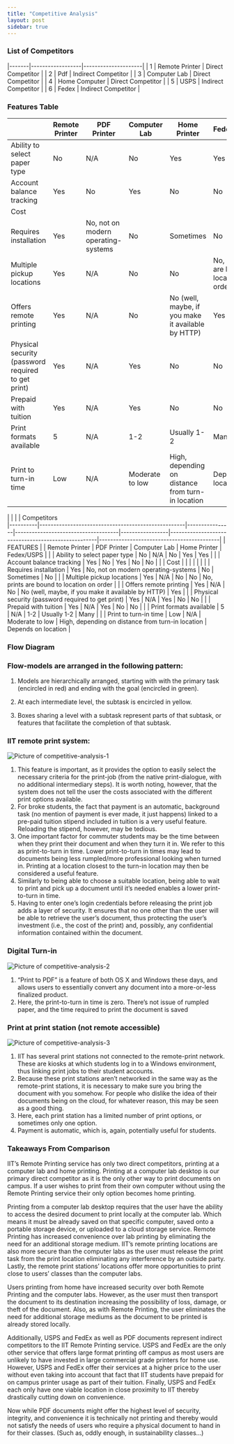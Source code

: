 ```yaml
---
title: "Competitive Analysis"
layout: post
sidebar: true
---
```


### List of Competitors


|-------|------------------|---------------------|
|   1   | Remote Printer   | Direct Competitor   |
|   2   | Pdf              | Indirect Competitor |
|   3   | Computer Lab     | Direct Competitor   |
|   4   | Home Computer    | Direct Competitor   |
|   5   | USPS             | Indirect Competitor |
|   6   | Fedex            | Indirect Competitor |


### Features Table

|                                                    | Remote Printer | PDF Printer                         | Computer Lab    | Home Printer                                       | Fedex/USPS                                |
|----------------------------------------------------|----------------|-------------------------------------|-----------------|----------------------------------------------------|-------------------------------------------|
| Ability to select paper type                       | No             | N/A                                 | No              | Yes                                                | Yes                                       |
| Account balance tracking                           | Yes            | No                                  | Yes             | No                                                 | No                                        |
| Cost                                               |                |                                     |                 |                                                    |                                           |
| Requires installation                              | Yes            | No, not on modern operating-systems | No              | Sometimes                                          | No                                        |
| Multiple pickup locations                          | Yes            | N/A                                 | No              | No                                                 | No, prints are bound to location on order |
| Offers remote printing                             | Yes            | N/A                                 | No              | No (well, maybe, if you make it available by HTTP) | Yes                                       |
| Physical security (password required to get print) | Yes            | N/A                                 | Yes             | No                                                 | No                                        |
| Prepaid with tuition                               | Yes            | N/A                                 | Yes             | No                                                 | No                                        |
| Print formats available                            | 5              | N/A                                 | 1-2             | Usually 1-2                                        | Many                                      |
| Print to turn-in time                              | Low            | N/A                                 | Moderate to low | High, depending on distance from turn-in location  | Depends on location                       |



|          |                                                    |    | Competitors                       
|----------|----------------------------------------------------|----------------|-------------------------------------|-----------------|----------------------------------------------------|-------------------------------------------|
| FEATURES |                                                    | Remote Printer | PDF Printer                         | Computer Lab    | Home Printer                                       | Fedex/USPS                                |
|          | Ability to select paper type                       | No             | N/A                                 | No              | Yes                                                | Yes                                       |
|          | Account balance tracking                           | Yes            | No                                  | Yes             | No                                                 | No                                        |
|          | Cost                                               |                |                                     |                 |                                                    |                                           |
|          | Requires installation                              | Yes            | No, not on modern operating-systems | No              | Sometimes                                          | No                                        |
|          | Multiple pickup locations                          | Yes            | N/A                                 | No              | No                                                 | No, prints are bound to location on order |
|          | Offers remote printing                             | Yes            | N/A                                 | No              | No (well, maybe, if you make it available by HTTP) | Yes                                       |
|          | Physical security (password required to get print) | Yes            | N/A                                 | Yes             | No                                                 | No                                        |
|          | Prepaid with tuition                               | Yes            | N/A                                 | Yes             | No                                                 | No                                        |
|          | Print formats available                            | 5              | N/A                                 | 1-2             | Usually 1-2                                        | Many                                      |
|          | Print to turn-in time                              | Low            | N/A                                 | Moderate to low | High, depending on distance from turn-in location  | Depends on location                       |


### Flow Diagram

### Flow-models are arranged in the following pattern:

1. Models are hierarchically arranged, starting with with the primary task (encircled in red) and ending with the goal (encircled in green).

2. At each intermediate level, the subtask is encircled in yellow.

3. Boxes sharing a level with a subtask represent parts of that subtask, or features that facilitate the completion of that subtask.


### IIT remote print system:

![Picture of competitive-analysis-1](/images/competitive-analysis-1.PNG)

1. This feature is important, as it provides the option to easily select the necessary criteria for the print-job (from the native print-dialogue, with no additional intermediary steps).  It is worth noting, however, that the system does not tell the user the costs associated with the different print options available.
2. For broke students, the fact that payment is an automatic, background task (no mention of payment is ever made, it just happens) linked to a pre-paid tuition stipend included in tuition is a very useful feature.  Reloading the stipend, however, may be tedious.
3. One important factor for commuter students may be the time between when they print their document and when they turn it in.  We refer to this as print-to-turn in time.  Lower print-to-turn in times may lead to documents being less rumpled/more professional looking when turned in.  Printing at a location closest to the turn-in location may then be considered a useful feature.
4. Similarly to being able to choose a suitable location, being able to wait to print and pick up a document until it’s needed enables a lower print-to-turn in time.
5. Having to enter one’s login credentials before releasing the print job adds a layer of security.  It ensures that no one other than the user will be able to retrieve the user’s document, thus protecting the user’s investment (i.e., the cost of the print) and, possibly, any confidential information contained within the document.

### Digital Turn-in

![Picture of competitive-analysis-2](/images/competitive-analysis-2.PNG)

1. “Print to PDF” is a feature of both OS X and Windows these days, and allows users to essentially convert any document into a more-or-less finalized product.
2. Here, the print-to-turn in time is zero.  There’s not issue of rumpled paper, and the time required to print the document is saved


### Print at print station (not remote accessible)

![Picture of competitive-analysis-3](/images/competitive-analysis-3.PNG)

1. IIT has several print stations not connected to the remote-print network.  These are kiosks at which students log in to a Windows environment, thus linking print jobs to their student accounts.
2. Because these print stations aren’t networked in the same way as the remote-print stations, it is necessary to make sure you bring the document with you somehow.  For people who dislike the idea of their documents being on the cloud, for whatever reason, this may be seen as a good thing. 
3. Here, each print station has a limited number of print options, or sometimes only one option.
4. Payment is automatic, which is, again, potentially useful for students.





### Takeaways From Comparison

IIT’s Remote Printing service has only two direct competitors, printing at a computer lab and home printing. Printing at a computer lab desktop is our primary direct competitor as it is the only other way to print documents on campus.  If a user wishes to print from their own computer without using the Remote Printing service their only option becomes home printing.

Printing from a computer lab desktop requires that the user have the ability to access the desired document to print locally at the computer lab. Which means it must be already saved on that specific computer, saved onto a portable storage device, or uploaded to a cloud storage service.  Remote Printing has increased convenience over lab printing by eliminating the need for an additional storage medium.  IIT’s remote printing locations are also more secure than the computer labs as the user must release the print task from the print location eliminating any interference by an outside party. Lastly, the remote print stations’ locations offer more opportunities to print close to users’ classes than the computer labs.

Users printing from home have increased security over both Remote Printing and the computer labs. However, as the user must then transport the document to its destination increasing the possibility of loss, damage, or theft of the document. Also, as with Remote Printing, the user eliminates the need for additional storage mediums as the document to be printed is already stored locally. 

Additionally, USPS and FedEx as well as PDF documents represent indirect competitors to the IIT Remote Printing service. USPS and FedEx are the only other service that offers large format printing off campus as most users are unlikely to have invested in large commercial grade printers for home use. However, USPS and FedEx offer their services at a higher price to the user without even taking into account that fact that IIT students have prepaid for on campus printer usage as part of their tuition.  Finally, USPS and FedEx each only have one viable location in close proximity to IIT thereby drastically cutting down on convenience.

Now while PDF documents might offer the highest level of security, integrity, and convenience it is technically not printing and thereby would not satisfy the needs of users who require a physical document to hand in for their classes. (Such as, oddly enough,  in sustainability classes…)
